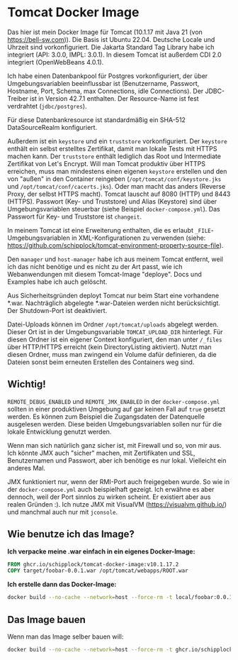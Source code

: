# Tomcat Docker Image

Das hier ist mein Docker Image für Tomcat (10.1.17 mit Java 21 (von https://bell-sw.com)).
Die Basis ist Ubuntu 22.04. Deutsche Locale und Uhrzeit sind vorkonfiguriert.
Die Jakarta Standard Tag Library habe ich integriert (API: 3.0.0, IMPL: 3.0.1).
In diesem Tomcat ist außerdem CDI 2.0 integriert (OpenWebBeans 4.0.1).

Ich habe einen Datenbankpool für Postgres vorkonfiguriert, der über Umgebungsvariablen beeinflussbar ist
(Benutzername, Passwort, Hostname, Port, Schema, max Connections, idle Connections). Der JDBC-Treiber ist in Version 42.7.1 enthalten. Der Resource-Name ist fest verdrahtet (`jdbc/postgres`).

Für diese Datenbankresource ist standardmäßig ein SHA-512 DataSourceRealm konfiguriert.

Außerdem ist ein `keystore` und ein `truststore` vorkonfiguriert.
Der `keystore` enthält ein selbst erstelltes Zertifikat, damit man lokale Tests mit HTTPS machen kann.
Der `truststore` enthält lediglich das Root und Intermediate Zertifikat von Let's Encrypt.
Will man Tomcat produktiv über HTTPS erreichen, muss man mindestens einen eigenen `keystore` erstellen und den von "außen" in den Container reingeben (`/opt/tomcat/conf/keystore.jks` und `/opt/tomcat/conf/cacerts.jks`). Oder man macht das anders (Reverse Proxy, der selbst HTTPS macht). Tomcat lauscht auf 8080 (HTTP) und 8443 (HTTPS).
Passwort (Key- und Truststore) und Alias (Keystore) sind über Umgebungsvariablen steuerbar (siehe Beispiel `docker-compose.yml`). Das Passwort für Key- und Truststore ist `changeit`.

In meinem Tomcat ist eine Erweiterung enthalten, die es erlaubt `_FILE`-Umgebungsvariablen in XML-Konfigurationen zu verwenden (siehe: https://github.com/schipplock/tomcat-environment-property-source-file).

Den `manager` und `host-manager` habe ich aus meinem Tomcat entfernt, weil ich das nicht benötige und es nicht zu der Art passt, wie ich Webanwendungen mit diesem Tomcat-Image "deploye". Docs und Examples habe ich auch gelöscht.

Aus Sicherheitsgründen deployt Tomcat nur beim Start eine vorhandene *.war. Nachträglich abgelegte *.war-Dateien werden nicht berücksichtigt. Der Shutdown-Port ist deaktiviert.

Datei-Uploads können im Ordner `/opt/tomcat/uploads` abgelegt werden. Dieser Ort ist in der Umgebungsvariable `TOMCAT_UPLOAD_DIR` hinterlegt.
Für diesen Ordner ist ein eigener Context konfiguriert, den man unter `/_files` über HTTP/HTTPS erreicht (kein DirectoryListing aktiviert).
Nutzt man diesen Ordner, muss man zwingend ein Volume dafür definieren, da die Dateien sonst beim erneuten Erstellen des Containers weg sind.

## Wichtig!

`REMOTE_DEBUG_ENABLED` und `REMOTE_JMX_ENABLED` in der `docker-compose.yml` sollten in einer produktiven Umgebung auf
gar keinen Fall auf `true` gesetzt werden. Es können zum Beispiel die Zugangsdaten der Datenquelle ausgelesen werden.
Diese beiden Umgebungsvariablen sollen nur für die lokale Entwicklung genutzt werden.

Wenn man sich natürlich ganz sicher ist, mit Firewall und so, von mir aus. Ich könnte JMX auch "sicher" machen, mit
Zertifikaten und SSL, Benutzernamen und Passwort, aber ich benötige es nur lokal. Vielleicht ein anderes Mal.

JMX funktioniert nur, wenn der RMI-Port auch freigegeben wurde. So wie in der `docker-compose.yml` auch beispielhaft
gezeigt. Ich erwähne es aber dennoch, weil der Port sinnlos zu wirken scheint. Er existiert aber aus realen Gründen :).
Ich nutze JMX mit VisualVM (https://visualvm.github.io/) und manchmal auch nur mit `jconsole`.

## Wie benutze ich das Image?

**Ich verpacke meine .war einfach in ein eigenes Docker-Image:**

```dockerfile
FROM ghcr.io/schipplock/tomcat-docker-image:v10.1.17.2
COPY target/foobar-0.0.1.war /opt/tomcat/webapps/ROOT.war
```

**Ich erstelle dann das Docker-Image:**

```bash
docker build --no-cache --network=host --force-rm -t local/foobar:0.0.1 .
```

## Das Image bauen

Wenn man das Image selber bauen will:

```bash
docker build --no-cache --network=host --force-rm -t ghcr.io/schipplock/tomcat-docker-image:v10.1.17.2 .
```
